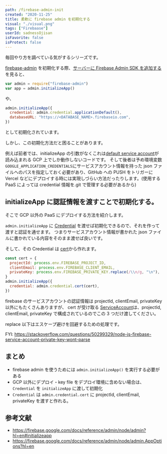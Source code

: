 ```yaml
---
path: /firebase-admin-init
created: "2020-11-25"
title: 柔軟に firebase admin を初期化する
visual: "./visual.png"
tags: ["Firebaase"]
userId: sadnessOjisan
isFavorite: false
isProtect: false
---
```


毎回やり方を調べている気がするシリーズです。

[firebase-admin](https://www.npmjs.com/package/firebase-admin) を初期化する際、[サーバーに Firebase Admin SDK を追加する](https://firebase.google.com/docs/admin/setup) を見ると、

```js
var admin = require("firebase-admin")
var app = admin.initializeApp()
```

や、

```js
admin.initializeApp({
  credential: admin.credential.applicationDefault(),
  databaseURL: "https://<DATABASE_NAME>.firebaseio.com",
})
```

として初期化されています。

しかし、この初期化方法だと困ることがあります。

例えば前者では、initializeApp の引数がなくこれは[default service account](https://cloud.google.com/docs/authentication/production)が読み込まれる GCP 上でしか動作しないコードです。
そして後者は予め環境変数`GOOGLE_APPLICATION_CREDENTIALS`にサービスアカウント情報を持った json ファイルへのパスを指定しておく必要があり、GitHub への PUSH をトリガーに Vercel などにデプロイする時には実現しづらい方法だったりします。(使用する PaaS によっては credential 情報を.git で管理する必要があるから)

## initializeApp に認証情報を渡すことで初期化する。

そこで GCP 以外の PaaS にデプロイする方法を紹介します。

`admin.initializeApp` に [Credential](https://firebase.google.com/docs/reference/admin/node/admin.credential.Credential-1?hl=en) を渡せば初期化できるので、それを作って渡すと認証を通せます。
つまりサービスアカウント情報が書かれた json ファイルに書かれている内容をそのまま渡せば良いです。

そして、その Credential は [cert](https://firebase.google.com/docs/reference/admin/node/admin.credential?hl=en#cert)から作れます。

```js
const cert = {
  projectId: process.env.FIREBASE_PROJECT_ID,
  clientEmail: process.env.FIREBASE_CLIENT_EMAIL,
  privateKey: process.env.FIREBASE_PRIVATE_KEY.replace(/\\n/g, "\n"),
}
admin.initializeApp({
  credential: admin.credential.cert(cert),
})
```

firebase のサービスアカウントの認証情報は projectId, clientEmail, privateKey 以外にもたくさんありますが、 cert が受け取る [ServiceAccount](https://firebase.google.com/docs/reference/admin/node/admin.ServiceAccount)は、projectId, clientEmail, privateKey で構成されているのでこの 3 つだけ渡してください。

replace 以下はエスケープ避けを回避するための処理です。

FYI: https://stackoverflow.com/questions/50299329/node-js-firebase-service-account-private-key-wont-parse

## まとめ

- firebase admin を使うためには `admin.initializeApp()` を実行する必要がある
- GCP 以外にデプロイ・key file をデプロイ環境に含めない場合は、`Credential` を `initializeApp` に渡して初期化
- `Credential` は `admin.credential.cert` に projectId, clientEmail, privateKey を渡すと作れる。

## 参考文献

- https://firebase.google.com/docs/reference/admin/node/admin?hl=en#initializeapp
- https://firebase.google.com/docs/reference/admin/node/admin.AppOptions?hl=en
